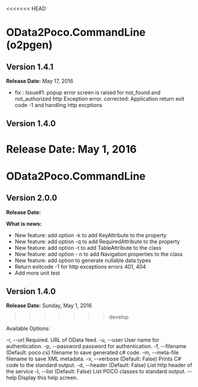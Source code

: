 
<<<<<<< HEAD
# OData2Poco.CommandLine (o2pgen) #

##  Version 1.4.1 ##
**Release Date:**  May 17, 2016
- fix : Issue#1: popup error screen is raised for not_found and not_authorized http Exception error. 
	        corrected: Application return exit code -1 and handling  http excptions 


## Version 1.4.0 ##
**Release Date:** May 1, 2016
=======
# OData2Poco.CommandLine #

##  Version 2.0.0 ##
**Release Date:**  

**What is news:**

- New feature: add option -k  to add KeyAttribute to the property 
- New feature: add option -q to add RequiredAttribute to the property 
- New feature: add option -t to  add TableAttribute to the class 
- New feature: add option - n to add Navigation properties to the class
- New feature: add option to generate nullable data types
- Return exitcode -1 for http  exceptions errors 401, 404
- Add more unit test



## Version 1.4.0 ##
**Release Date:** Sunday, May 1, 2016
>>>>>>> develop

Available Options:

-r, --url Required. URL of OData feed.
-u, --user User name for authentication.
-p, --password password for authentication.
-f, --filename (Default: poco.cs) filename to save generated c# code.
-m, --meta-file  filename to save XML metadata.
-v, --verbose (Default: False) Prints C# code to the standard output.
-d, --header (Default: False) List http header of the service
-l, --list (Default: False) List POCO classes to standard output.
--help Display this help screen.



